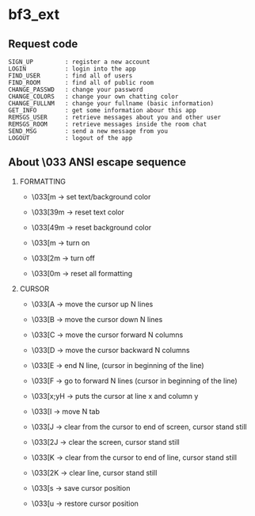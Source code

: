 # bf3_ext
## Request code
    SIGN_UP         : register a new account
    LOGIN           : login into the app
    FIND_USER       : find all of users
    FIND_ROOM       : find all of public room
    CHANGE_PASSWD   : change your password
    CHANGE_COLORS   : change your own chatting color
    CHANGE_FULLNM   : change your fullname (basic information)
    GET_INFO        : get some information abour this app
    REMSGS_USER     : retrieve messages about you and other user
    REMSGS_ROOM     : retrieve messages inside the room chat
    SEND_MSG        : send a new message from you
    LOGOUT          : logout of the app

## About \033 ANSI escape sequence

1. FORMATTING

    - \033[<color>m   -> set text/background color
    - \033[39m        -> reset text color
    - \033[49m        -> reset background color

    - \033[<format>m  -> turn on
    - \033[2<format>m -> turn off

    - \033[0m         -> reset all formatting

2. CURSOR

    - \033[<N>A   -> move the cursor up N lines
    - \033[<N>B   -> move the cursor down N lines
    - \033[<N>C   -> move the cursor forward N columns
    - \033[<N>D   -> move the cursor backward N columns
    
    - \033[<N>E   -> end N line, (cursor in beginning of the line)
    - \033[<N>F   -> go to forward N lines (cursor in beginning of the line)
    - \033[x;yH   -> puts the cursor at line x and column y
    - \033[<N>I   -> move N tab
    
    - \033[J      -> clear from the cursor to end of screen, cursor stand still
    - \033[2J     -> clear the screen, cursor stand still
    - \033[K      -> clear from the cursor to end of line, cursor stand still
    - \033[2K     -> clear line, cursor stand still

    - \033[s      -> save cursor position
    - \033[u      -> restore cursor position
